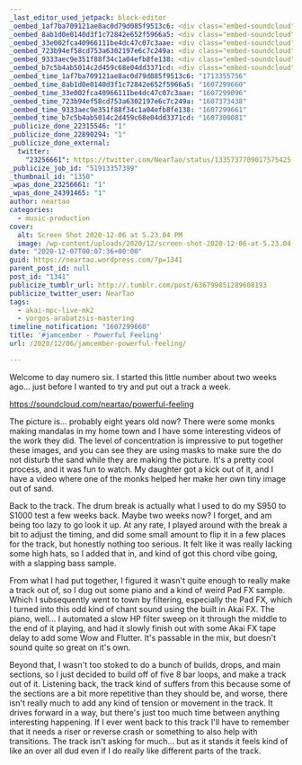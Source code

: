 ```yaml
---
_last_editor_used_jetpack: block-editor
_oembed_1af7ba709121ae8ac0d79d085f9513c6: <div class="embed-soundcloud"><iframe title="Powerful Feeling by NearTao" width="500" height="400" scrolling="no" frameborder="no" src="https://w.soundcloud.com/player/?visual=true&url=https%3A%2F%2Fapi.soundcloud.com%2Ftracks%2F942661861&show_artwork=true&maxheight=750&maxwidth=500"></iframe></div>
_oembed_8ab1d0e0140d3f1c72842e652f5966a5: <div class="embed-soundcloud"><iframe title="Powerful Feeling by NearTao" width="940" height="400" scrolling="no" frameborder="no" src="https://w.soundcloud.com/player/?visual=true&url=https%3A%2F%2Fapi.soundcloud.com%2Ftracks%2F942661861&show_artwork=true&maxwidth=940&maxheight=1000&dnt=1"></iframe></div>
_oembed_33e002fca40966111be4dc47c07c3aae: <div class="embed-soundcloud"><iframe title="Powerful Feeling by NearTao" width="750" height="400" scrolling="no" frameborder="no" src="https://w.soundcloud.com/player/?visual=true&url=https%3A%2F%2Fapi.soundcloud.com%2Ftracks%2F942661861&show_artwork=true&maxwidth=750&maxheight=1000&dnt=1"></iframe></div>
_oembed_723b94ef58cd753a6302197e6c7c249a: <div class="embed-soundcloud"><iframe title="This Is My House by NearTao" width="500" height="400" scrolling="no" frameborder="no" src="https://w.soundcloud.com/player/?visual=true&url=https%3A%2F%2Fapi.soundcloud.com%2Ftracks%2F943188646&show_artwork=true&maxwidth=500&maxheight=750&dnt=1"></iframe></div>
_oembed_9333aec9e351f88f34c1a04efb8fe138: <div class="embed-soundcloud"><iframe title="Powerful Feeling by NearTao" width="584" height="400" scrolling="no" frameborder="no" src="https://w.soundcloud.com/player/?visual=true&url=https%3A%2F%2Fapi.soundcloud.com%2Ftracks%2F942661861&show_artwork=true&maxwidth=584&maxheight=876&dnt=1"></iframe></div>
_oembed_b7c5b4ab5014c2d459c68e04dd3371cd: <div class="embed-soundcloud"><iframe title="Powerful Feeling by NearTao" width="500" height="400" scrolling="no" frameborder="no" src="https://w.soundcloud.com/player/?visual=true&url=https%3A%2F%2Fapi.soundcloud.com%2Ftracks%2F942661861&show_artwork=true&maxwidth=500&maxheight=750&dnt=1"></iframe></div>
_oembed_time_1af7ba709121ae8ac0d79d085f9513c6: "1713355756"
_oembed_time_8ab1d0e0140d3f1c72842e652f5966a5: "1607299660"
_oembed_time_33e002fca40966111be4dc47c07c3aae: "1607299096"
_oembed_time_723b94ef58cd753a6302197e6c7c249a: "1607373438"
_oembed_time_9333aec9e351f88f34c1a04efb8fe138: "1607299661"
_oembed_time_b7c5b4ab5014c2d459c68e04dd3371cd: "1607300081"
_publicize_done_22315546: "1"
_publicize_done_22890294: "1"
_publicize_done_external:
  twitter:
    "23256661": https://twitter.com/NearTao/status/1335737709017575425
_publicize_job_id: "51913357399"
_thumbnail_id: "1350"
_wpas_done_23256661: "1"
_wpas_done_24391465: "1"
author: neartao
categories:
  - music-production
cover:
  alt: Screen Shot 2020-12-06 at 5.23.04 PM
  image: /wp-content/uploads/2020/12/screen-shot-2020-12-06-at-5.23.04-pm.png
date: "2020-12-07T00:07:36+00:00"
guid: https://neartao.wordpress.com/?p=1341
parent_post_id: null
post_id: "1341"
publicize_tumblr_url: http://.tumblr.com/post/636799851289608193
publicize_twitter_user: NearTao
tags:
  - akai-mpc-live-mk2
  - yorgos-arabatzsis-mastering
timeline_notification: "1607299660"
title: '#jamcember - Powerful Feeling'
url: /2020/12/06/jamcember-powerful-feeling/

---
```

Welcome to day numero six. I started this little number about two weeks ago... just before I wanted to try and put out a track a week.

https://soundcloud.com/neartao/powerful-feeling

The picture is... probably eight years old now? There were some monks making mandalas in my home town and I have some interesting videos of the work they did. The level of concentration is impressive to put together these images, and you can see they are using masks to make sure the do not disturb the sand while they are making the picture. It's a pretty cool process, and it was fun to watch. My daughter got a kick out of it, and I have a video where one of the monks helped her make her own tiny image out of sand.

Back to the track. The drum break is actually what I used to do my S950 to S1000 test a few weeks back. Maybe two weeks now? I forget, and am being too lazy to go look it up. At any rate, I played around with the break a bit to adjust the timing, and did some small amount to flip it in a few places for the track, but honestly nothing too serious. It felt like it was really lacking some high hats, so I added that in, and kind of got this chord vibe going, with a slapping bass sample.

From what I had put together, I figured it wasn't quite enough to really make a track out of, so I dug out some piano and a kind of weird Pad FX sample. Which I subsequently went to town by filtering, especially the Pad FX, which I turned into this odd kind of chant sound using the built in Akai FX. The piano, well... I automated a slow HP filter sweep on it through the middle to the end of it playing, and had it slowly finish out with some Akai FX tape delay to add some Wow and Flutter. It's passable in the mix, but doesn't sound quite so great on it's own.

Beyond that, I wasn't too stoked to do a bunch of builds, drops, and main sections, so I just decided to build off of five 8 bar loops, and make a track out of it. Listening back, the track kind of suffers from this because some of the sections are a bit more repetitive than they should be, and worse, there isn't really much to add any kind of tension or movement in the track. It drives forward in a way, but there's just too much time between anything interesting happening. If I ever went back to this track I'll have to remember that it needs a riser or reverse crash or something to also help with transitions. The track isn't asking for much... but as it stands it feels kind of like an over all dud even if I do really like different parts of the track.
